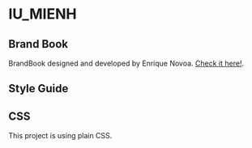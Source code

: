 # IU_MIENH

## Brand Book

BrandBook designed and developed by Enrique Novoa.
[Check it here!](https://redbooth.com/d/9ca64887a746a4ec).

## Style Guide

## CSS

This project is using plain CSS.
